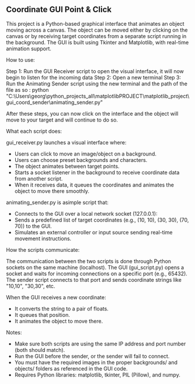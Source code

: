 ## Coordinate GUI Point & Click ##

This project is a Python-based graphical interface that animates an object moving across a canvas. The object can be moved either by clicking on the canvas or by receiving target coordinates from a separate script running in the background. The GUI is built using Tkinter and Matplotlib, with real-time animation support.

How to use:

Step 1: Run the GUI Receiver script to open the visual interface, it will now begin to listen for the incoming data
Step 2: Open a new terminal
Step 3: Run the Animating Sender script using the new terminal and the path of the file
as so : python "C:\Users\georg\python_projects_all\matplotlibPROJECT\matplotlib_project\gui_coord_sender\animating_sender.py"

After these steps, you can now click on the interface and the object will move to your target and will continue to do so.


What each script does:

gui_receiver.py launches a visual interface where:

- Users can click to move an image/object on a background.
- Users can choose preset backgrounds and characters.
- The object animates between target points.
- Starts a socket listener in the background to receive coordinate data from another script.
- When it receives data, it queues the coordinates and animates the object to move there smoothly.

animating_sender.py is asimple script that:

- Connects to the GUI over a local network socket (127.0.0.1):
- Sends a predefined list of target coordinates (e.g., (10, 10), (30, 30), (70, 70)) to the GUI.
- Simulates an external controller or input source sending real-time movement instructions.


How the scripts communicate:

The communication between the two scripts is done through Python sockets on the same machine (localhost).
The GUI (gui_script.py) opens a socket and waits for incoming connections on a specific port (e.g., 65432).
The sender script connects to that port and sends coordinate strings like "10,10", "30,30", etc.

When the GUI receives a new coordinate:

- It converts the string to a pair of floats.
- It queues that position.
- It animates the object to move there.


Notes:

- Make sure both scripts are using the same IP address and port number (both should match).
- Run the GUI before the sender, or the sender will fail to connect.
- You must have the required images in the proper backgrounds/ and objects/ folders as referenced in the GUI code.
- Requires Python libraries: matplotlib, tkinter, PIL (Pillow), and numpy. 

